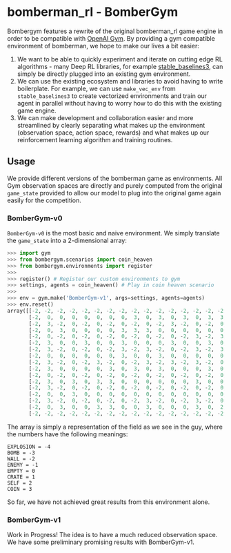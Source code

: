 # bomberman_rl - BomberGym

Bombergym features a rewrite of the original bomberman_rl game engine in order to be compatible with [OpenAI Gym](https://gym.openai.com/). By providing a gym compatible environment of bomberman, we hope to make our lives a bit easier: 

1. We want to be able to quickly experiment and iterate on cutting edge RL algorithms - many Deep RL libraries, for example [stable_baselines3](https://stable-baselines3.readthedocs.io/en/master/), can simply be directly plugged into an existing gym environment.
2. We can use the existing ecosystem and libraries to avoid having to write boilerplate. For example, we can use `make_vec_env` from `stable_baselines3` to create vectorized environments and train our agent in parallel without having to worry how to do this with the existing game engine.
3. We can make development and collaboration easier and more streamlined by clearly separating what makes up the environment (observation space, action space, rewards) and what makes up our reinforcement learning algorithm and training routines.

## Usage

We provide different versions of the bomberman game as environments. All Gym observation spaces are directly and purely computed from the original `game_state` provided to allow our model to plug into the original game again easily for the competition. 

### BomberGym-v0

`BomberGym-v0` is the most basic and naive environment. We simply translate the `game_state` into a 2-dimensional array:

```python
>>> import gym
>>> from bombergym.scenarios import coin_heaven
>>> from bombergym.environments import register
>>> 
>>> register() # Register our custom environments to gym
>>> settings, agents = coin_heaven() # Play in coin heaven scenario
>>> 
>>> env = gym.make('BomberGym-v1', args=settings, agents=agents)
>>> env.reset()
array([[-2, -2, -2, -2, -2, -2, -2, -2, -2, -2, -2, -2, -2, -2, -2, -2, -2],
       [-2,  0,  0,  0,  0,  0,  0,  0,  3,  0,  3,  0,  3,  0,  3,  3, -2],
       [-2,  3, -2,  0, -2,  0, -2,  0, -2,  0, -2,  3, -2,  0, -2,  0, -2],
       [-2,  0,  3,  0,  0,  0,  0,  3,  3,  3,  0,  0,  0,  0,  0,  0, -2],
       [-2,  0, -2,  0, -2,  0, -2,  0, -2,  0, -2,  0, -2,  3, -2,  3, -2],
       [-2,  3,  0,  0,  3,  0,  0,  3,  0,  0,  0,  3,  0,  0,  3,  0, -2],
       [-2,  3, -2,  0, -2,  0, -2,  3, -2,  3, -2,  0, -2,  3, -2,  3, -2],
       [-2,  0,  0,  0,  0,  0,  0,  3,  0,  0,  3,  0,  0,  0,  0,  0, -2],
       [-2,  3, -2,  0, -2,  3, -2,  0, -2,  3, -2,  3, -2,  3, -2,  0, -2],
       [-2,  3,  0,  0,  0,  0,  3,  0,  3,  0,  3,  0,  0,  0,  3,  0, -2],
       [-2,  0, -2,  0, -2,  0, -2,  0, -2,  0, -2,  0, -2,  0, -2,  0, -2],
       [-2,  3,  0,  3,  0,  3,  3,  0,  0,  0,  0,  0,  0,  3,  0,  0, -2],
       [-2,  3, -2,  0, -2,  0, -2,  0, -2,  0, -2,  0, -2,  0, -2,  0, -2],
       [-2,  0,  0,  3,  0,  0,  0,  0,  0,  0,  0,  0,  0,  0,  0,  0, -2],
       [-2,  3, -2,  0, -2,  0, -2,  0, -2,  3, -2,  0, -2,  3, -2,  0, -2],
       [-2,  0,  3,  0,  0,  3,  3,  0,  0,  3,  0,  0,  0,  3,  0,  2, -2],
       [-2, -2, -2, -2, -2, -2, -2, -2, -2, -2, -2, -2, -2, -2, -2, -2, -2]])
```

The array is simply a representation of the field as we see in the guy, where the numbers have the following meanings:

```
EXPLOSION = -4
BOMB = -3
WALL = -2
ENEMY = -1
EMPTY = 0
CRATE = 1
SELF = 2
COIN = 3
```

So far, we have not achieved great results from this environment alone.

### BomberGym-v1

Work in Progress!
The idea is to have a much reduced observation space.
We have some preliminary promising results with BomberGym-v1.